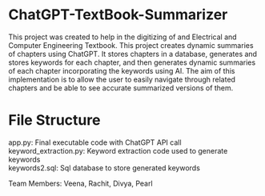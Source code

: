 # ChatGPT-TextBook-Summarizer

This project was created to help in the digitizing of and Electrical and Computer Engineering Textbook. This project creates dynamic summaries of chapters using ChatGPT. It stores chapters in a database, generates and stores keywords for each chapter, and then generates dynamic summaries of each chapter incorporating the keywords using AI. The aim of this implementation is to allow the user to easily navigate through related chapters and be able to see accurate summarized versions of them.

# File Structure
app.py: Final executable code with ChatGPT API call</br>
keyword_extraction.py: Keyword extraction code used to generate keywords </br>
keywords2.sql: Sql database to store generated keywords

Team Members: Veena, Rachit, Divya, Pearl
